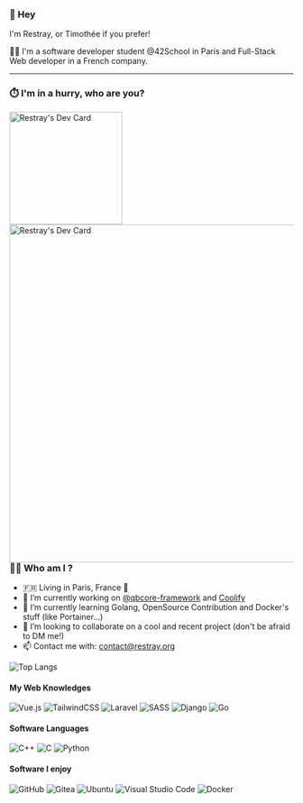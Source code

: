 ### 👋 Hey

I'm Restray, or Timothée if you prefer!

🧑‍🎓 I'm a software developer student @42School in Paris and Full-Stack Web developer in a French company.

---

### ⏱️ I'm in a hurry, who are you?

<a href="https://app.daily.dev/restray"><img src="https://api.daily.dev/devcards/df18edc275d64205bdebcc2bdfb27ae1.png?r=yyq" width="200" alt="Restray's Dev Card"/></a> <img align="right" src="https://github-readme-stats.vercel.app/api?username=restray&count_private=true&show_icons=true&title_color=fff&icon_color=79ff97&text_color=9f9f9f&bg_color=151515&hide_border=true" width="600" alt="Restray's Dev Card"/>

---

### 🧑‍💻 Who am I ?

- 🇫🇷 Living in Paris, France 🥖
- 🔭 I’m currently working on [@qbcore-framework](https://github.com/qbcore-framework) and [Coolify](https://github.com/coollabsio/coolify)
- 🌱 I’m currently learning Golang, OpenSource Contribution and Docker's stuff (like Portainer...)
- 👯 I’m looking to collaborate on a cool and recent project (don't be afraid to DM me!)
- 📫 Contact me with: [contact@restray.org](mailto:contact@restray.org)

![Top Langs](https://github-readme-stats.vercel.app/api/top-langs/?username=restray&layout=compact&show_icons=true&title_color=fff&icon_color=79ff97&text_color=9f9f9f&bg_color=151515&hide_border=true)

#### My Web Knowledges

![Vue.js](https://img.shields.io/badge/vuejs-%2335495e.svg?style=for-the-badge&logo=vuedotjs&logoColor=%234FC08D)
![TailwindCSS](https://img.shields.io/badge/tailwindcss-%2338B2AC.svg?style=for-the-badge&logo=tailwind-css&logoColor=white)
![Laravel](https://img.shields.io/badge/laravel-%23FF2D20.svg?style=for-the-badge&logo=laravel&logoColor=white)
![SASS](https://img.shields.io/badge/SASS-hotpink.svg?style=for-the-badge&logo=SASS&logoColor=white)
![Django](https://img.shields.io/badge/django-%23092E20.svg?style=for-the-badge&logo=django&logoColor=white)
![Go](https://img.shields.io/badge/go-%2300ADD8.svg?style=for-the-badge&logo=go&logoColor=white)


#### Software Languages

![C++](https://img.shields.io/badge/c++-%2300599C.svg?style=for-the-badge&logo=c%2B%2B&logoColor=white)
![C](https://img.shields.io/badge/c-%2300599C.svg?style=for-the-badge&logo=c&logoColor=white)
![Python](https://img.shields.io/badge/python-3670A0?style=for-the-badge&logo=python&logoColor=ffdd54)

#### Software I enjoy

![GitHub](https://img.shields.io/badge/github-%23121011.svg?style=for-the-badge&logo=github&logoColor=white)
![Gitea](https://img.shields.io/badge/Gitea-34495E?style=for-the-badge&logo=gitea&logoColor=5D9425)
![Ubuntu](https://img.shields.io/badge/Ubuntu-E95420?style=for-the-badge&logo=ubuntu&logoColor=white)
![Visual Studio Code](https://img.shields.io/badge/Visual%20Studio%20Code-0078d7.svg?style=for-the-badge&logo=visual-studio-code&logoColor=white)
![Docker](https://img.shields.io/badge/docker-%230db7ed.svg?style=for-the-badge&logo=docker&logoColor=white)
